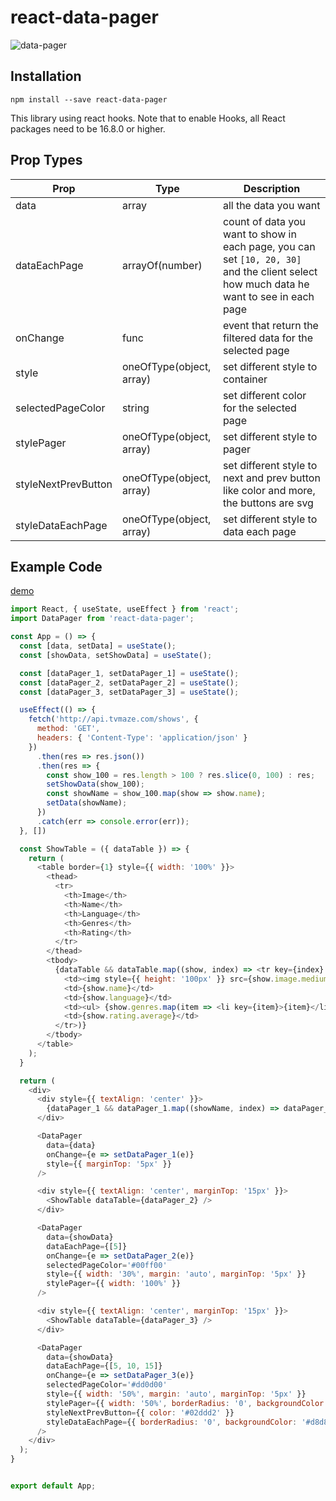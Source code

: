 # react-data-pager

![data-pager](https://user-images.githubusercontent.com/44566371/86520200-7cddf600-be4a-11ea-8b84-f89fe44d2dcd.gif)

## Installation
`npm install --save react-data-pager`

This library using react hooks.
Note that to enable Hooks, all React packages need to be 16.8.0 or higher.

## Prop Types
|Prop|Type|Description|
|---|---|---|
|data|array|all the data you want|
|dataEachPage|arrayOf(number)|count of data you want to show in each page, you can set `[10, 20, 30]` and the client select how much data he want to see in each page|
|onChange|func|event that return the filtered data for the selected page|
|style|oneOfType(object, array)|set different style to container|
|selectedPageColor|string|set different color for the selected page|
|stylePager|oneOfType(object, array)|set different style to pager|
|styleNextPrevButton|oneOfType(object, array)|set different style to next and prev button like color and more, the buttons are svg|
|styleDataEachPage|oneOfType(object, array)|set different style to data each page|

## Example Code
[demo](https://almogbakhshi.github.io/#/react-data-pager)
```javascript
import React, { useState, useEffect } from 'react';
import DataPager from 'react-data-pager';

const App = () => {
  const [data, setData] = useState();
  const [showData, setShowData] = useState();

  const [dataPager_1, setDataPager_1] = useState();
  const [dataPager_2, setDataPager_2] = useState();
  const [dataPager_3, setDataPager_3] = useState();

  useEffect(() => {
    fetch('http://api.tvmaze.com/shows', {
      method: 'GET',
      headers: { 'Content-Type': 'application/json' }
    })
      .then(res => res.json())
      .then(res => {
        const show_100 = res.length > 100 ? res.slice(0, 100) : res;
        setShowData(show_100);
        const showName = show_100.map(show => show.name);
        setData(showName);
      })
      .catch(err => console.error(err));
  }, [])

  const ShowTable = ({ dataTable }) => {
    return (
      <table border={1} style={{ width: '100%' }}>
        <thead>
          <tr>
            <th>Image</th>
            <th>Name</th>
            <th>Language</th>
            <th>Genres</th>
            <th>Rating</th>
          </tr>
        </thead>
        <tbody>
          {dataTable && dataTable.map((show, index) => <tr key={index} >
            <td><img style={{ height: '100px' }} src={show.image.medium} /></td>
            <td>{show.name}</td>
            <td>{show.language}</td>
            <td><ul> {show.genres.map(item => <li key={item}>{item}</li>)}</ul></td>
            <td>{show.rating.average}</td>
          </tr>)}
        </tbody>
      </table>
    );
  }

  return (
    <div>
      <div style={{ textAlign: 'center' }}>
        {dataPager_1 && dataPager_1.map((showName, index) => dataPager_1.length - 1 === index ? showName : `${showName}, `)}
      </div>

      <DataPager
        data={data}
        onChange={e => setDataPager_1(e)}
        style={{ marginTop: '5px' }}
      />

      <div style={{ textAlign: 'center', marginTop: '15px' }}>
        <ShowTable dataTable={dataPager_2} />
      </div>

      <DataPager
        data={showData}
        dataEachPage={[5]}
        onChange={e => setDataPager_2(e)}
        selectedPageColor='#00ff00'
        style={{ width: '30%', margin: 'auto', marginTop: '5px' }}
        stylePager={{ width: '100%' }}
      />

      <div style={{ textAlign: 'center', marginTop: '15px' }}>
        <ShowTable dataTable={dataPager_3} />
      </div>

      <DataPager
        data={showData}
        dataEachPage={[5, 10, 15]}
        onChange={e => setDataPager_3(e)}
        selectedPageColor='#dd0d00'
        style={{ width: '50%', margin: 'auto', marginTop: '5px' }}
        stylePager={{ width: '50%', borderRadius: '0', backgroundColor: '#d8d8d8' }}
        styleNextPrevButton={{ color: '#02ddd2' }}
        styleDataEachPage={{ borderRadius: '0', backgroundColor: '#d8d8d8' }}
      />
    </div>
  );
}


export default App;
```
